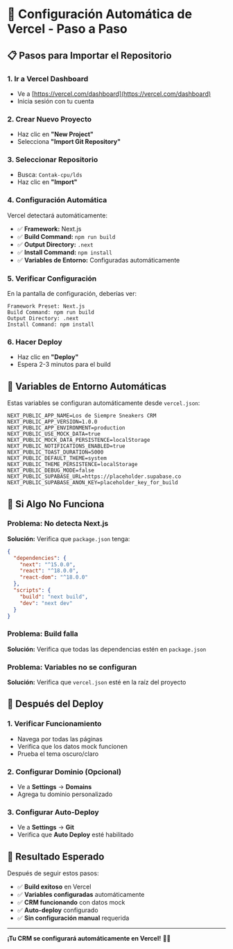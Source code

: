 # 🚀 Configuración Automática de Vercel - Paso a Paso

## 📋 Pasos para Importar el Repositorio

### 1. **Ir a Vercel Dashboard**
- Ve a [https://vercel.com/dashboard](https://vercel.com/dashboard)
- Inicia sesión con tu cuenta

### 2. **Crear Nuevo Proyecto**
- Haz clic en **"New Project"**
- Selecciona **"Import Git Repository"**

### 3. **Seleccionar Repositorio**
- Busca: `Contak-cpu/lds`
- Haz clic en **"Import"**

### 4. **Configuración Automática**
Vercel detectará automáticamente:
- ✅ **Framework:** Next.js
- ✅ **Build Command:** `npm run build`
- ✅ **Output Directory:** `.next`
- ✅ **Install Command:** `npm install`
- ✅ **Variables de Entorno:** Configuradas automáticamente

### 5. **Verificar Configuración**
En la pantalla de configuración, deberías ver:
```
Framework Preset: Next.js
Build Command: npm run build
Output Directory: .next
Install Command: npm install
```

### 6. **Hacer Deploy**
- Haz clic en **"Deploy"**
- Espera 2-3 minutos para el build

## 🔧 Variables de Entorno Automáticas

Estas variables se configuran automáticamente desde `vercel.json`:

```env
NEXT_PUBLIC_APP_NAME=Los de Siempre Sneakers CRM
NEXT_PUBLIC_APP_VERSION=1.0.0
NEXT_PUBLIC_APP_ENVIRONMENT=production
NEXT_PUBLIC_USE_MOCK_DATA=true
NEXT_PUBLIC_MOCK_DATA_PERSISTENCE=localStorage
NEXT_PUBLIC_NOTIFICATIONS_ENABLED=true
NEXT_PUBLIC_TOAST_DURATION=5000
NEXT_PUBLIC_DEFAULT_THEME=system
NEXT_PUBLIC_THEME_PERSISTENCE=localStorage
NEXT_PUBLIC_DEBUG_MODE=false
NEXT_PUBLIC_SUPABASE_URL=https://placeholder.supabase.co
NEXT_PUBLIC_SUPABASE_ANON_KEY=placeholder_key_for_build
```

## 🚨 Si Algo No Funciona

### Problema: No detecta Next.js
**Solución:** Verifica que `package.json` tenga:
```json
{
  "dependencies": {
    "next": "^15.0.0",
    "react": "^18.0.0",
    "react-dom": "^18.0.0"
  },
  "scripts": {
    "build": "next build",
    "dev": "next dev"
  }
}
```

### Problema: Build falla
**Solución:** Verifica que todas las dependencias estén en `package.json`

### Problema: Variables no se configuran
**Solución:** Verifica que `vercel.json` esté en la raíz del proyecto

## 📱 Después del Deploy

### 1. **Verificar Funcionamiento**
- Navega por todas las páginas
- Verifica que los datos mock funcionen
- Prueba el tema oscuro/claro

### 2. **Configurar Dominio (Opcional)**
- Ve a **Settings** → **Domains**
- Agrega tu dominio personalizado

### 3. **Configurar Auto-Deploy**
- Ve a **Settings** → **Git**
- Verifica que **Auto Deploy** esté habilitado

## 🎯 Resultado Esperado

Después de seguir estos pasos:
- ✅ **Build exitoso** en Vercel
- ✅ **Variables configuradas** automáticamente
- ✅ **CRM funcionando** con datos mock
- ✅ **Auto-deploy** configurado
- ✅ **Sin configuración manual** requerida

---

**¡Tu CRM se configurará automáticamente en Vercel!** 🚀👟
